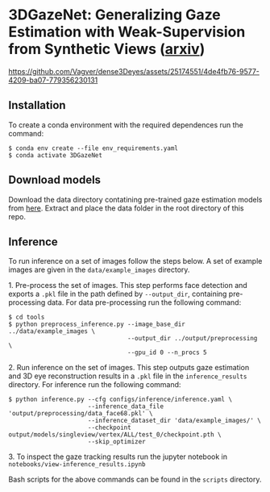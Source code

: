 # 3DGazeNet: Generalizing Gaze Estimation with Weak-Supervision from Synthetic Views ([arxiv](https://arxiv.org/abs/2212.02997))

https://github.com/Vagver/dense3Deyes/assets/25174551/4de4fb76-9577-4209-ba07-779356230131

## Installation

To create a conda environment with the required dependences run the command: 

```
$ conda env create --file env_requirements.yaml
$ conda activate 3DGazeNet
```

## Download models

Download the data directory contatining pre-trained gaze estimation models from [here](sdsdsd). Extract and place the data folder in the root directory of this repo.

## Inference

To run inference on a set of images follow the steps below. A set of example images are given in the `data/example_images` directory.

1\. Pre-process the set of images. This step performs face detection and exports a `.pkl` file in the path defined by `--output_dir`, containing pre-processing data. For data pre-processing run the following command:

```
$ cd tools
$ python preprocess_inference.py --image_base_dir ../data/example_images \
                                 --output_dir ../output/preprocessing \
                                 --gpu_id 0 --n_procs 5
```

2\. Run inference on the set of images. This step outputs gaze estimation and 3D eye reconstruction results in a `.pkl` file in the `inference_results` directory. For inference run the following command:

```
$ python inference.py --cfg configs/inference/inference.yaml \
                      --inference_data_file 'output/preprocessing/data_face68.pkl' \
                      --inference_dataset_dir 'data/example_images/' \
                      --checkpoint output/models/singleview/vertex/ALL/test_0/checkpoint.pth \
                      --skip_optimizer
```

3\. To inspect the gaze tracking results run the jupyter notebook in `notebooks/view-inference_results.ipynb`

Bash scripts for the above commands can be found in the `scripts` directory.


